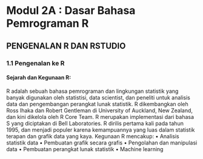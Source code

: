 # Modul 2A : Dasar Bahasa Pemrograman R

## PENGENALAN R DAN RSTUDIO

### 1.1 Pengenalan ke R

#### Sejarah dan Kegunaan R:

R adalah sebuah bahasa pemrograman dan lingkungan statistik yang banyak digunakan oleh statistisi, data scientist, dan peneliti untuk analisis data dan pengembangan perangkat lunak statistik. R dikembangkan oleh Ross Ihaka dan Robert Gentleman di University of Auckland, New Zealand, dan kini dikelola oleh R Core Team. R merupakan implementasi dari bahasa S yang diciptakan di Bell Laboratories. R dirilis pertama kali pada tahun 1995, dan menjadi populer karena kemampuannya yang luas dalam statistik terapan dan grafik data yang kaya.
Kegunaan R mencakup:
•	Analisis statistik data
•	Pembuatan grafik secara grafis
•	Pengolahan dan manipulasi data
•	Pembuatan perangkat lunak statistik
•	Machine learning
